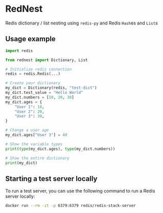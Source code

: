 # RedNest
Redis dictionary / list nesting using `redis-py` and Redis `Hash`es and `List`s

## Usage example
```python
import redis

from rednest import Dictionary, List

# Initialize redis connection
redis = redis.Redis(...)

# Create your dictionary
my_dict = Dictionary(redis, "test-dict")
my_dict.test_value = "Hello World"
my_dict.numbers = [10, 20, 30]
my_dict.ages = {
	"User 1": 10,
	"User 2": 20,
	"User 3": 30,
}

# Change a user age
my_dict.ages["User 3"] = 40

# Show the variable types
print(type(my_dict.ages), type(my_dict.numbers))

# Show the entire dictionary
print(my_dict)
```

## Starting a test server locally
To run a test server, you can use the following command to run a Redis server locally:
```bash
docker run --rm -it -p 6379:6379 redis/redis-stack-server
```